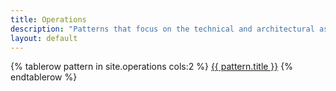 ```yaml
---
title: Operations
description: "Patterns that focus on the technical and architectural aspects of how to build and operate Cloud Native services whilst ensuring their reliability and security."
layout: default
---
```


<table>
{% tablerow pattern in site.operations cols:2 %}
  <a href="{{ site.baseurl }}{{ pattern.url }}" class="button technical"></a>
  <a href="{{ site.baseurl }}{{ pattern.url }}">{{ pattern.title }}</a>
{% endtablerow %}
</table>
